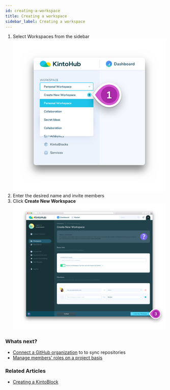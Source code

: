 ```yaml
---
id: creating-a-workspace
title: Creating a workspace
sidebar_label: Creating a workspace
---
```


1. Select Workspaces from the sidebar
![Screenshot - Select Workspace](/docs/images/creating-a-workspace-1.png)
2. Enter the desired name and invite members
3. Click **Create New Workspace**
![Screenshot - Create New Workspace](/docs/images/creating-a-workspace-2-3.png)

### Whats next?
* [Connect a GitHub organization](connecting-a-github-organization.md) to to sync repositories
* [Manage members' roles on a project basis](managing-members.md)

### Related Articles

* [Creating a KintoBlock](creating-a-kintoblock.md)

